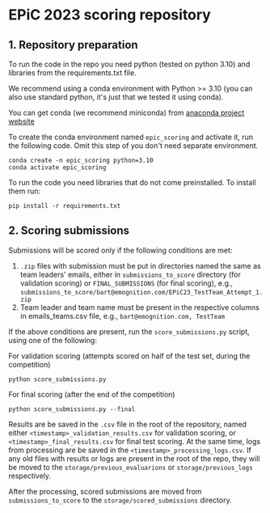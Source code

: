 # EPiC 2023 scoring repository
## 1. Repository preparation
To run the code in the repo you need python (tested on python 3.10) and libraries from the requirements.txt file.

We recommend using a conda environment with Python >= 3.10 (you can also use standard python, it's just that we tested it using conda).

You can get conda (we recommend miniconda) from [anaconda project website](https://docs.conda.io/en/latest/miniconda.html)

To create the conda environment named `epic_scoring` and activate it, run the following code. Omit this step of you don't need separate environment.
```
conda create -n epic_scoring python=3.10
conda activate epic_scoring
```

To run the code you need libraries that do not come preinstalled. To install them run:

```
pip install -r requirements.txt
```

## 2. Scoring submissions
Submissions will be scored only if the following conditions are met:
1. `.zip` files with submission must be put in directories named the same as team leaders' emails, either in `submissions_to_score` directory (for validation scoring) or `FINAL_SUBMISSIONS` (for final scoring), e.g., `submissions_to_score/bart@emognition.com/EPiC23_TestTeam_Attempt_1.zip`
2. Team leader and team name must be present in the respective columns in emails_teams.csv file, e.g., `bart@emognition.com, TestTeam` 

If the above conditions are present, run the `score_submissions.py` script, using one of the following:

For validation scoring (attempts scored on half of the test set, during the competition)
```
python score_submissions.py
```

For final scoring (after the end of the competition)
```
python score_submissions.py --final
```

Results are be saved in the `.csv` file in the root of the repository, named either `<timestamp>_validation_results.csv` for validation scoring, or `<timestamp>_final_results.csv` for final test scoring. At the same time, logs from processing are be saved in the `<timestamp>_processing_logs.csv`. If any old files with results or logs are present in the root of the repo, they will be moved to the `storage/previous_evaluarions` or `storage/previous_logs` respectively.

After the processing, scored submissions are moved from `submissions_to_score` to the `storage/scored_submissions` directory.